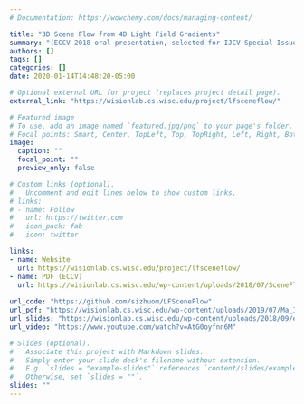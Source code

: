```yaml
---
# Documentation: https://wowchemy.com/docs/managing-content/

title: "3D Scene Flow from 4D Light Field Gradients"
summary: "(ECCV 2018 oral presentation, selected for IJCV Special Issue on Best of ECCV) Recover high-precision dense scene flow from light fields"
authors: []
tags: []
categories: []
date: 2020-01-14T14:48:20-05:00

# Optional external URL for project (replaces project detail page).
external_link: "https://wisionlab.cs.wisc.edu/project/lfsceneflow/"

# Featured image
# To use, add an image named `featured.jpg/png` to your page's folder.
# Focal points: Smart, Center, TopLeft, Top, TopRight, Left, Right, BottomLeft, Bottom, BottomRight.
image:
  caption: ""
  focal_point: ""
  preview_only: false

# Custom links (optional).
#   Uncomment and edit lines below to show custom links.
# links:
# - name: Follow
#   url: https://twitter.com
#   icon_pack: fab
#   icon: twitter

links:
- name: Website
  url: https://wisionlab.cs.wisc.edu/project/lfsceneflow/
- name: PDF (ECCV)
  url: https://wisionlab.cs.wisc.edu/wp-content/uploads/2018/07/SceneFlow_ECCV_2018.pdf
  
url_code: "https://github.com/sizhuom/LFSceneFlow"
url_pdf: "https://wisionlab.cs.wisc.edu/wp-content/uploads/2019/07/Ma_IJCV2019_revision.pdf"
url_slides: "https://wisionlab.cs.wisc.edu/wp-content/uploads/2018/09/eccv18_final.pptx"
url_video: "https://www.youtube.com/watch?v=AtG0oyfnn6M"

# Slides (optional).
#   Associate this project with Markdown slides.
#   Simply enter your slide deck's filename without extension.
#   E.g. `slides = "example-slides"` references `content/slides/example-slides.md`.
#   Otherwise, set `slides = ""`.
slides: ""
---
```

